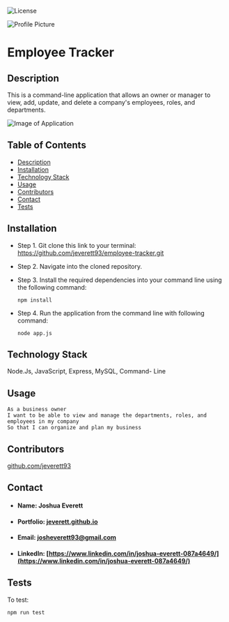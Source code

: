 ![License](https://img.shields.io/badge/License-MIT-blueviolet)

![Profile Picture](https://avatars0.githubusercontent.com/u/60204713?v=4)

# Employee Tracker
    
## <h2 id="description">Description</h2>
This is a command-line application that allows an owner or manager to view, add, update, and delete a company's employees, roles, and departments.

![Image of Application](assets/appdemo.gif)

## Table of Contents   
* <a href="#description">Description</a> 
* <a href="#installation">Installation</a> 
* <a href="#tech">Technology Stack</a>
* <a href="#usage">Usage</a>
* <a href="#contributors">Contributors</a> 
* <a href="#contact">Contact</a>
* <a href="#tests">Tests</a>

## Installation
* Step 1. Git clone this link to your terminal: https://github.com/jeverett93/employee-tracker.git
* Step 2. Navigate into the cloned repository.
* Step 3. Install the required dependencies into your command line using the following command:

    ```
    npm install
    ```

* Step 4. Run the application from the command line with following command:

    ```
    node app.js
    ```
    
## <h2 id="tech">Technology Stack</h2>
Node.Js, JavaScript, Express, MySQL, Command- Line

## <h2 id="usage">Usage</h2>

```
As a business owner
I want to be able to view and manage the departments, roles, and employees in my company
So that I can organize and plan my business
```
    
## <h2 id="contributors">Contributors</h2>
[github.com/jeverett93](github.com/jeverett93)
    
## <h2 id="contact">Contact</h2>
* #### Name: Joshua Everett
* #### Portfolio: [jeverett.github.io](jeverett.github.io)
* #### Email: josheverett93@gmail.com
* #### LinkedIn: [https://www.linkedin.com/in/joshua-everett-087a4649/](https://www.linkedin.com/in/joshua-everett-087a4649/)

## <h2 id="tests">Tests</h2>
To test:

```
npm run test
```
